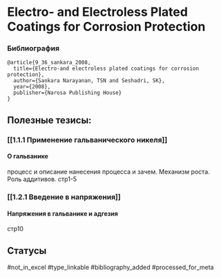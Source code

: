 # Electro- and Electroless Plated Coatings for Corrosion Protection

### Библиография
```
@article{9_36_sankara_2008,
  title={Electro-and electroless plated coatings for corrosion protection},
  author={Sankara Narayanan, TSN and Seshadri, SK},
  year={2008},
  publisher={Narosa Publishing House}
}
```

## Полезные тезисы:
### [[1.1.1 Применение гальванического никеля]]
#### О гальванике
процесс и описание нанесения процесса и зачем. Механизм роста. 
Роль аддитивов.
стр1-5

### [[1.2.1 Введение в напряжения]]
#### Напряжения в гальванике и адгезия
стр10

## Статусы
#not_in_excel 
#type_linkable 
#bibliography_added
#processed_for_meta